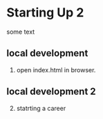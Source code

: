 # Starting Up 2

some text

## local  development

1. open index.html in browser.

## local development 2

2. statrting a career